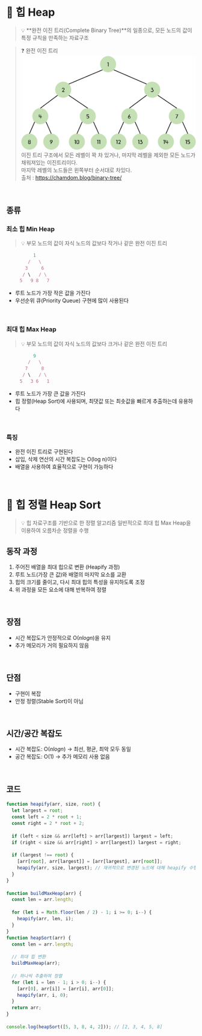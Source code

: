 # 📌 힙 Heap

> 💡 **완전 이진 트리(Complete Binary Tree)**의 일종으로, 모든 노드의 값이 특정 규칙을 만족하는 자료구조

> ❓ 완전 이진 트리  
> ![완전 이진 트리](../img/heap/completebinarytree.png)<br>이진 트리 구조에서 모든 레벨이 꽉 차 있거나, 마지막 레벨을 제외한 모든 노드가 채워져있는 이진트리이다.<br>마지막 레벨의 노드들은 왼쪽부터 순서대로 차있다.<br>출처 : https://chamdom.blog/binary-tree/

<br>

## 종류

### 최소 힙 Min Heap

> 💡 부모 노드의 값이 자식 노드의 값보다 작거나 같은 완전 이진 트리

```jsx
          1
        /   \
       3     6
      / \   / \
     5   9 8   7
```

- 루트 노드가 가장 작은 값을 가진다
- 우선순위 큐(Priority Queue) 구현에 많이 사용된다

<br>

### 최대 힙 Max Heap

> 💡 부모 노드의 값이 자식 노드의 값보다 크거나 같은 완전 이진 트리

```jsx
          9
        /   \
       7     8
      / \   / \
     5   3 6   1
```

- 루트 노드가 가장 큰 값을 가진다
- 힙 정렬(Heap Sort)에 사용되며, 최댓값 또는 최솟값을 빠르게 추출하는데 유용하다

<br>

### 특징

- 완전 이진 트리로 구현된다
- 삽입, 삭제 연산의 시간 복잡도는 O(log n)이다
- 배열을 사용하여 효율적으로 구현이 가능하다

<br>

# 📌 힙 정렬 Heap Sort

> 💡 힙 자료구조를 기반으로 한 정렬 알고리즘
> 일반적으로 최대 힙 Max Heap을 이용하여 오름차순 정렬을 수행

## 동작 과정

1. 주어진 배열을 최대 힙으로 변환 (Heapify 과정)
2. 루트 노드(가장 큰 값)와 배열의 마지막 요소를 교환
3. 힙의 크기를 줄이고, 다시 최대 힙의 특성을 유지하도록 조정
4. 위 과정을 모든 요소에 대해 반복하여 정렬

<br>

## 장점

- 시간 복잡도가 안정적으로 O($n log n$)을 유지
- 추가 메모리가 거의 필요하지 않음

<br>

## 단점

- 구현이 복잡
- 안정 정렬(Stable Sort)이 아님

<br>

## 시간/공간 복잡도

- 시간 복잡도: O($n log n$) → 최선, 평균, 최악 모두 동일
- 공간 복잡도: O(1) → 추가 메모리 사용 없음

<br>

## 코드

```jsx
function heapify(arr, size, root) {
  let largest = root;
  const left = 2 * root + 1;
  const right = 2 * root + 2;

  if (left < size && arr[left] > arr[largest]) largest = left;
  if (right < size && arr[right] > arr[largest]) largest = right;

  if (largest !== root) {
    [arr[root], arr[largest]] = [arr[largest], arr[root]];
    heapify(arr, size, largest); // 재귀적으로 변경된 노드에 대해 heapify 수행
  }
}

function buildMaxHeap(arr) {
  const len = arr.length;

  for (let i = Math.floor(len / 2) - 1; i >= 0; i--) {
    heapify(arr, len, i);
  }
}
function heapSort(arr) {
  const len = arr.length;

  // 최대 힙 변환
  buildMaxHeap(arr);

  // 하나씩 추출하여 정렬
  for (let i = len - 1; i > 0; i--) {
    [arr[0], arr[i]] = [arr[i], arr[0]];
    heapify(arr, i, 0);
  }
  return arr;
}

console.log(heapSort([5, 3, 8, 4, 2])); // [2, 3, 4, 5, 8]
```
